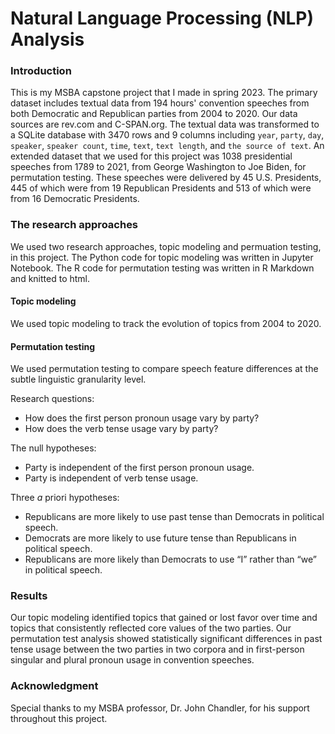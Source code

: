 # Natural Language Processing (NLP) Analysis

### Introduction
This is my MSBA capstone project that I made in spring 2023. The primary dataset includes textual data from 194 hours' convention speeches from both Democratic and Republican parties from 2004 to 2020. Our data sources are rev.com 
      and C-SPAN.org. The textual data was transformed to a SQLite database with 3470 rows and 9 columns including `year`, `party`, `day`, `speaker`, `speaker count`, `time`, `text`, `text length`, and `the source of text`.
An extended dataset that we used for this project was 1038 presidential speeches from 1789 to 2021, from George Washington to Joe Biden, for permutation testing. These speeches were delivered by 45 U.S. Presidents, 445 of which were from 19 Republican Presidents and 513 of which were from 16 Democratic Presidents.

### The research approaches
We used two research approaches, topic modeling and permuation testing, in this project. The Python code for topic modeling was written in Jupyter Notebook. The R code for permutation testing was written in R Markdown and knitted to html. 

#### Topic modeling
We used topic modeling to track the evolution of topics from 2004 to 2020.

#### Permutation testing
We used permutation testing to compare speech feature differences at the subtle linguistic granularity level. 

Research questions: 
- How does the first person pronoun usage vary by party? 
- How does the verb tense usage vary by party?

The null hypotheses: 
- Party is independent of the first person pronoun usage. 
- Party is independent of verb tense usage.
  
Three *a* priori hypotheses:
- Republicans are more likely to use past tense than Democrats in political speech.
- Democrats are more likely to use future tense than Republicans in political speech.
- Republicans are more likely than Democrats to use “I” rather than “we” in political speech. 

### Results
Our topic modeling identified topics that gained or lost favor over time and topics that consistently reflected core values of the two parties. Our permutation test analysis showed statistically significant differences in past tense usage between the two parties in two corpora and in first-person singular and plural pronoun usage in convention speeches. 

### Acknowledgment
Special thanks to my MSBA professor, Dr. John Chandler, for his support throughout this project. 
